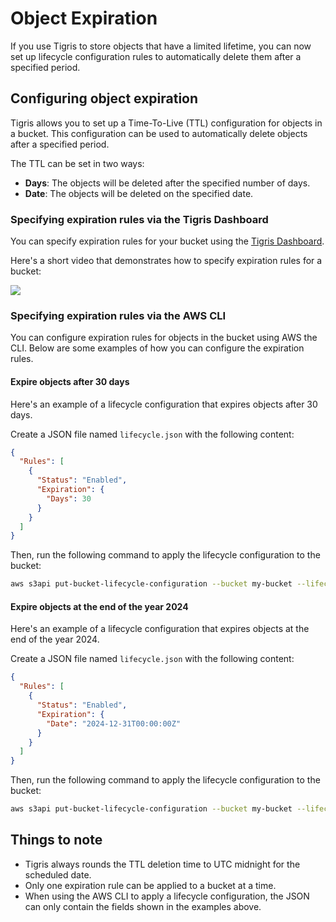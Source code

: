 # Object Expiration

If you use Tigris to store objects that have a limited lifetime, you can now set
up lifecycle configuration rules to automatically delete them after a specified
period.

## Configuring object expiration

Tigris allows you to set up a Time-To-Live (TTL) configuration for objects in a
bucket. This configuration can be used to automatically delete objects after a
specified period.

The TTL can be set in two ways:

- **Days**: The objects will be deleted after the specified number of days.
- **Date**: The objects will be deleted on the specified date.

### Specifying expiration rules via the Tigris Dashboard

You can specify expiration rules for your bucket using the
[Tigris Dashboard](https://console.tigris.dev/).

Here's a short video that demonstrates how to specify expiration rules for a
bucket:

<a href="https://www.loom.com/share/efaee9e7df504f428126ee9eee72c9f8" target="_blank">
  <img src="https://cdn.loom.com/sessions/thumbnails/efaee9e7df504f428126ee9eee72c9f8-fa18cf817af7197e-full-play.gif" />
</a>

### Specifying expiration rules via the AWS CLI

You can configure expiration rules for objects in the bucket using AWS the CLI.
Below are some examples of how you can configure the expiration rules.

#### Expire objects after 30 days

Here's an example of a lifecycle configuration that expires objects after 30
days.

Create a JSON file named `lifecycle.json` with the following content:

```json
{
  "Rules": [
    {
      "Status": "Enabled",
      "Expiration": {
        "Days": 30
      }
    }
  ]
}
```

Then, run the following command to apply the lifecycle configuration to the
bucket:

```bash
aws s3api put-bucket-lifecycle-configuration --bucket my-bucket --lifecycle-configuration file://lifecycle.json
```

#### Expire objects at the end of the year 2024

Here's an example of a lifecycle configuration that expires objects at the end
of the year 2024.

Create a JSON file named `lifecycle.json` with the following content:

```json
{
  "Rules": [
    {
      "Status": "Enabled",
      "Expiration": {
        "Date": "2024-12-31T00:00:00Z"
      }
    }
  ]
}
```

Then, run the following command to apply the lifecycle configuration to the
bucket:

```bash
aws s3api put-bucket-lifecycle-configuration --bucket my-bucket --lifecycle-configuration file://lifecycle.json
```

## Things to note

- Tigris always rounds the TTL deletion time to UTC midnight for the scheduled
  date.
- Only one expiration rule can be applied to a bucket at a time.
- When using the AWS CLI to apply a lifecycle configuration, the JSON can only
  contain the fields shown in the examples above.
